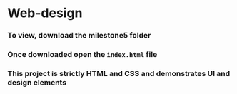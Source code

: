# Web-design

### To view, download the milestone5 folder 

### Once downloaded open the ```index.html``` file

### This project is strictly HTML and CSS and demonstrates UI and design elements 

